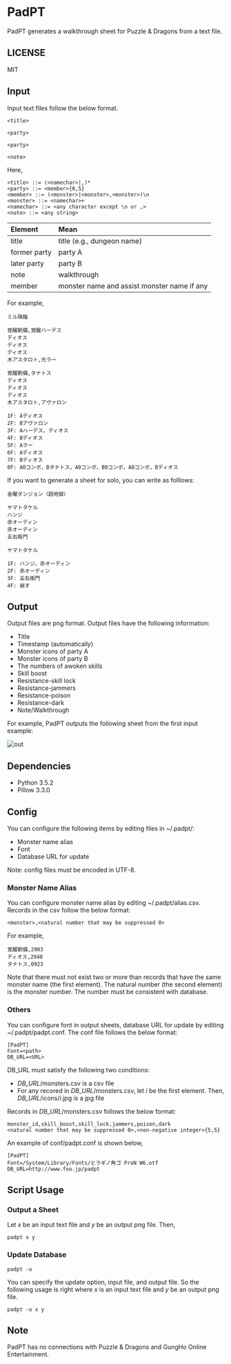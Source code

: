 # PadPT
PadPT generates a walkthrough sheet for Puzzle & Dragons from a text file.

## LICENSE
MIT

## Input
Input text files follow the below format.

    <title>

    <party>

    <party>

    <note>

Here,

    <title> ::= (<namechar>|,)*
    <party> ::= <member>{0,5}
    <member> ::= (<monster>|<monster>,<monster>)\n
    <monster> ::= <namechar>+
    <namechar> ::= <any character except \n or ,>
    <note> ::= <any string>


|Element                |Mean                                              |
|:----------------------|:-------------------------------------------------|
|title                  |title (e.g., dungeon name)                        |
|former party           |party A                                           |
|later party            |party B                                           |
|note                   |walkthrough                                       |
|member                 |monster name and assist monster name if any       |

For example,

    ミル降臨

    覚醒劉備,覚醒ハーデス
    ディオス
    ディオス
    ディオス
    木アスタロト,光ラー

    覚醒劉備,タナトス
    ディオス
    ディオス
    ディオス
    木アスタロト,アヴァロン

    1F: Aディオス
    2F: Bアヴァロン
    3F: Aハーデス，ディオス
    4F: Bディオス
    5F: Aラー
    6F: Aディオス
    7F: Bディオス
    8F: A0コンボ，Bタナトス，A0コンボ，B0コンボ，A0コンボ，Bディオス

If you want to generate a sheet for solo, you can write as folllows:

    金曜ダンジョン（超地獄）

    ヤマトタケル
    ハンジ
    赤オーディン
    赤オーディン
    五右衛門

    ヤマトタケル

    1F: ハンジ，赤オーディン
    2F: 赤オーディン
    3F: 五右衛門
    4F: 崩す

## Output
Output files are png format.
Output files have the following information:
* Title
* Timestamp (automatically)
* Monster icons of party A
* Monster icons of party B
* The numbers of awoken skills
 * Skill boost
 * Resistance-skill lock
 * Resistance-jammers
 * Resistance-poison
 * Resistance-dark
* Note/Walkthrough

For example, PadPT outputs the following sheet from the first input example:

![out](./docs/example.png)

## Dependencies
* Python 3.5.2
* Pillow 3.3.0

## Config
You can configure the following items by editing files in ~/.padpt/:
* Monster name alias
* Font
* Database URL for update

Note: config files must be encoded in UTF-8.

### Monster Name Alias
You can configure monster name alias by editing ~/.padpt/alias.csv.
Records in the csv follow the below format:

    <monster>,<natural number that may be suppressed 0>

For example,

    覚醒劉備,2903
    ディオス,2948
    タナトス,0923

Note that there must not exist two or more than records
that have the same monster name (the first element).
The natural number (the second element) is the monster number.
The number must be consistent with database.

### Others
You can configure font in output sheets, database URL for update
by editing ~/.padpt/padpt.conf.
The conf file follows the below format:

    [PadPT]
    Font=<path>
    DB_URL=<URL>

DB_URL must satisfy the following two conditions:

* *DB_URL*/monsters.csv is a csv file
* For any recored in *DB_URL*/monsters.csv, let *i* be the first element.
Then, *DB_URL*/icons/*i*.jpg is a jpg file

Records in *DB_URL*/monsters.csv follows the below format:

    monster_id,skill_boost,skill_lock,jammers,poison,dark
    <natural number that may be suppressed 0>,<non-negative integer>{5,5}

An example of conf/padpt.conf is shown below,

    [PadPT]
    Font=/System/Library/Fonts/ヒラギノ角ゴ ProN W6.otf
    DB_URL=http://www.foo.jp/padpt

## Script Usage
### Output a Sheet
Let *x* be an input text file and *y* be an output png file. Then,

    padpt x y

### Update Database

    padpt -u

You can specify the update option, input file, and output file.
So the following usage is right where *x* is an input text file and
*y* be an output png file.

    padpt -u x y

## Note
PadPT has no connections with Puzzle & Dragons and GungHo Online Entertainment.
